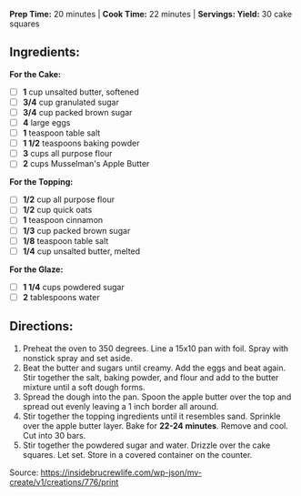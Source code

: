 
**Prep Time:** 20 minutes  | **Cook Time:** 22 minutes  | **Servings: Yield:** 30 cake squares 

## Ingredients:
**For the Cake:**
- [ ] **1** cup unsalted butter, softened
- [ ] **3/4** cup granulated sugar
- [ ] **3/4** cup packed brown sugar
- [ ] **4** large eggs
- [ ] **1** teaspoon table salt
- [ ] **1 1/2** teaspoons baking powder
- [ ] **3** cups all purpose flour
- [ ] **2** cups Musselman's Apple Butter

**For the Topping:**
- [ ] **1/2** cup all purpose flour
- [ ] **1/2** cup quick oats
- [ ] **1** teaspoon cinnamon
- [ ] **1/3** cup packed brown sugar
- [ ] **1/8** teaspoon table salt
- [ ] **1/4** cup unsalted butter, melted

**For the Glaze:**
- [ ] **1 1/4** cups powdered sugar
- [ ] **2** tablespoons water

## Directions:
1. Preheat the oven to 350 degrees. Line a 15x10 pan with foil. Spray with nonstick spray and set aside.
2. Beat the butter and sugars until creamy. Add the eggs and beat again. Stir together the salt, baking powder, and flour and add to the butter mixture until a soft dough forms.
3. Spread the dough into the pan. Spoon the apple butter over the top and spread out evenly leaving a 1 inch border all around.
4. Stir together the topping ingredients until it resembles sand. Sprinkle over the apple butter layer. Bake for **22-24 minutes**. Remove and cool. Cut into 30 bars.
5. Stir together the powdered sugar and water. Drizzle over the cake squares. Let set. Store in a covered container on the counter.

Source: https://insidebrucrewlife.com/wp-json/mv-create/v1/creations/776/print